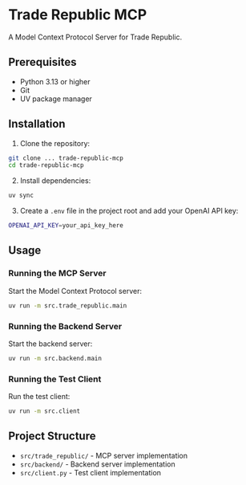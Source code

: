 # Trade Republic MCP

A Model Context Protocol Server for Trade Republic.

## Prerequisites

- Python 3.13 or higher
- Git
- UV package manager

## Installation

1. Clone the repository:
```bash
git clone ... trade-republic-mcp
cd trade-republic-mcp
```

2. Install dependencies:
```bash
uv sync
```

3. Create a `.env` file in the project root and add your OpenAI API key:
```bash
OPENAI_API_KEY=your_api_key_here
```

## Usage

### Running the MCP Server

Start the Model Context Protocol server:
```bash
uv run -m src.trade_republic.main
```

### Running the Backend Server

Start the backend server:
```bash
uv run -m src.backend.main
```

### Running the Test Client

Run the test client:
```bash
uv run -m src.client
```

## Project Structure

- `src/trade_republic/` - MCP server implementation
- `src/backend/` - Backend server implementation
- `src/client.py` - Test client implementation

